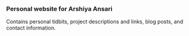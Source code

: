 ### Personal website for Arshiya Ansari

Contains personal tidbits, project descriptions and links, blog posts, and contact information. 
